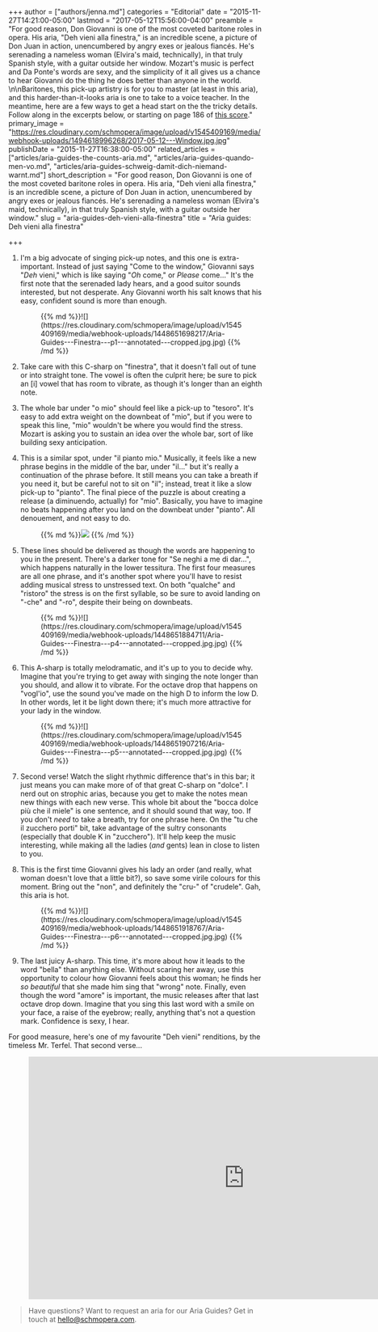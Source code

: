 +++
author = ["authors/jenna.md"]
categories = "Editorial"
date = "2015-11-27T14:21:00-05:00"
lastmod = "2017-05-12T15:56:00-04:00"
preamble = "For good reason, Don Giovanni is one of the most coveted baritone roles in opera. His aria, \"Deh vieni alla finestra,\" is an incredible scene, a picture of Don Juan in action, unencumbered by angry exes or jealous fiancés. He's serenading a nameless woman (Elvira's maid, technically), in that truly Spanish style, with a guitar outside her window. Mozart's music is perfect and Da Ponte's words are sexy, and the simplicity of it all gives us a chance to hear Giovanni do the thing he does better than anyone in the world. \n\nBaritones, this pick-up artistry is for you to master (at least in this aria), and this harder-than-it-looks aria is one to take to a voice teacher. In the meantime, here are a few ways to get a head start on the the tricky details. Follow along in the excerpts below, or starting on page 186 of [this score](http://javanese.imslp.info/files/imglnks/usimg/1/1a/IMSLP68957-PMLP36804-Mozart_-_Don_Giovanni_it-eng_Vocal_Score.pdf)."
primary_image = "https://res.cloudinary.com/schmopera/image/upload/v1545409169/media/webhook-uploads/1494618996268/2017-05-12---Window.jpg.jpg"
publishDate = "2015-11-27T16:38:00-05:00"
related_articles = ["articles/aria-guides-the-counts-aria.md", "articles/aria-guides-quando-men-vo.md", "articles/aria-guides-schweig-damit-dich-niemand-warnt.md"]
short_description = "For good reason, Don Giovanni is one of the most coveted baritone roles in opera. His aria, &quot;Deh vieni alla finestra,&quot; is an incredible scene, a picture of Don Juan in action, unencumbered by angry exes or jealous fiancés. He&#039;s serenading a nameless woman (Elvira&#039;s maid, technically), in that truly Spanish style, with a guitar outside her window."
slug = "aria-guides-deh-vieni-alla-finestra"
title = "Aria guides: Deh vieni alla finestra"

+++
1. I'm a big advocate of singing pick-up notes, and this one is extra-important. Instead of just saying "Come to the window," Giovanni says "_Deh_ vieni," which is like saying "_Oh_ come," or _Please_ come..." It's the first note that the serenaded lady hears, and a good suitor sounds interested, but not desperate. Any Giovanni worth his salt knows that his easy, confident sound is more than enough.
   <figure data-type="image">{{% md %}}![](https://res.cloudinary.com/schmopera/image/upload/v1545409169/media/webhook-uploads/1448651698217/Aria-Guides---Finestra---p1---annotated---cropped.jpg.jpg)
   {{% /md %}}</figure>
2. Take care with this C-sharp on "finestra", that it doesn't fall out of tune or into straight tone. The vowel is often the culprit here; be sure to pick an \[i\] vowel that has room to vibrate, as though it's longer than an eighth note.
3. The whole bar under "o mio" should feel like a pick-up to "tesoro". It's easy to add extra weight on the downbeat of "mio", but if you were to speak this line, "mio" wouldn't be where you would find the stress. Mozart is asking you to sustain an idea over the whole bar, sort of like building sexy anticipation.
4. This is a similar spot, under "il pianto mio." Musically, it feels like a new phrase begins in the middle of the bar, under "il..." but it's really a continuation of the phrase before. It still means you can take a breath if you need it, but be careful not to sit on "il"; instead, treat it like a slow pick-up to "pianto". The final piece of the puzzle is about creating a release (a diminuendo, actually) for "mio". Basically, you have to imagine no beats happening after you land on the downbeat under "pianto". All denouement, and not easy to do.<figure data-type="image">{{% md %}}![](https://res.cloudinary.com/schmopera/image/upload/v1545409169/media/webhook-uploads/1448651855825/Aria-Guides---Finestra---p2---annotated---cropped.jpg.jpg)
   {{% /md %}}</figure>
5. These lines should be delivered as though the words are happening to you in the present. There's a darker tone for "Se neghi a me di dar...", which happens naturally in the lower tessitura. The first four measures are all one phrase, and it's another spot where you'll have to resist adding musical stress to unstressed text. On both "qualche" and "ristoro" the stress is on the first syllable, so be sure to avoid landing on "-che" and "-ro", despite their being on downbeats.

   <figure data-type="image">{{% md %}}![](https://res.cloudinary.com/schmopera/image/upload/v1545409169/media/webhook-uploads/1448651884711/Aria-Guides---Finestra---p4---annotated---cropped.jpg.jpg) {{% /md %}}</figure>
6. This A-sharp is totally melodramatic, and it's up to you to decide why. Imagine that you're trying to get away with singing the note longer than you should, and allow it to vibrate. For the octave drop that happens on "vogl'io", use the sound you've made on the high D to inform the low D. In other words, let it be light down there; it's much more attractive for your lady in the window.

   <figure data-type="image">{{% md %}}![](https://res.cloudinary.com/schmopera/image/upload/v1545409169/media/webhook-uploads/1448651907216/Aria-Guides---Finestra---p5---annotated---cropped.jpg.jpg)
   {{% /md %}}</figure>
7. Second verse! Watch the slight rhythmic difference that's in this bar; it just means you can make more of of that great C-sharp on "dolce". I nerd out on strophic arias, because you get to make the notes mean new things with each new verse. This whole bit about the "bocca dolce più che il miele" is one sentence, and it should sound that way, too. If you don't _need_ to take a breath, try for one phrase here. On the "tu che il zucchero porti" bit, take advantage of the sultry consonants (especially that double K in "zucchero"). It'll help keep the music interesting, while making all the ladies (_and_ gents) lean in close to listen to you.
8. This is the first time Giovanni gives his lady an order (and really, what woman doesn't love that a little bit?), so save some virile colours for this moment. Bring out the "non", and definitely the "cru-" of "crudele". Gah, this aria is hot.

   <figure data-type="image">{{% md %}}![](https://res.cloudinary.com/schmopera/image/upload/v1545409169/media/webhook-uploads/1448651918767/Aria-Guides---Finestra---p6---annotated---cropped.jpg.jpg) {{% /md %}}</figure>
9. The last juicy A-sharp. This time, it's more about how it leads to the word "bella" than anything else. Without scaring her away, use this opportunity to colour how Giovanni feels about this woman; he finds her _so beautiful_ that she made him sing that "wrong" note. Finally, even though the word "amore" is important, the music releases after that last octave drop down. Imagine that you sing this last word with a smile on your face, a raise of the eyebrow; really, anything that's not a question mark. Confidence is sexy, I hear.

For good measure, here's one of my favourite "Deh vieni" renditions, by the timeless Mr. Terfel. That second verse...

<figure data-type="video">
<iframe width="854" height="480" src="https://www.youtube.com/embed/A6MLEumcr_k" frameborder="0" allowfullscreen></iframe>
</figure>

> Have questions? Want to request an aria for our Aria Guides? Get in touch at [hello@schmopera.com](mailto:hello@schmopera.com).